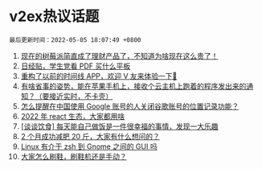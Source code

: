 # v2ex热议话题

`最后更新时间：2022-05-05 18:07:49 +0800`

1. [现在的树莓派简直成了理财产品了，不知道为啥现在这么贵了！](https://www.v2ex.com/t/850870)
1. [日经贴，学生党看 PDF 买什么平板](https://www.v2ex.com/t/850811)
1. [重构了以前的时间线 APP，欢迎 V 友来体验一下🥳](https://www.v2ex.com/t/850878)
1. [有啥省事的姿势，能在苹果手机上，接收个云主机上跑着的程序发出来的通知？（要接近实时，不卡壳）](https://www.v2ex.com/t/850826)
1. [怎么提醒在中国使用 Google 账号的人关闭谷歌账号的位置记录功能？](https://www.v2ex.com/t/850919)
1. [2022 年 react 生态，大家都用啥](https://www.v2ex.com/t/850921)
1. [[谈谈饮食] 每天能自己做饭是一件很幸福的事情，发现一大乐趣](https://www.v2ex.com/t/850797)
1. [2 个月成功减肥 20 斤，大家有什么想问的？](https://www.v2ex.com/t/850939)
1. [Linux 有介于 zsh 到 Gnome 之间的 GUI 吗](https://www.v2ex.com/t/850799)
1. [大家怎么刷鞋，刷鞋机还是手动？](https://www.v2ex.com/t/850877)

